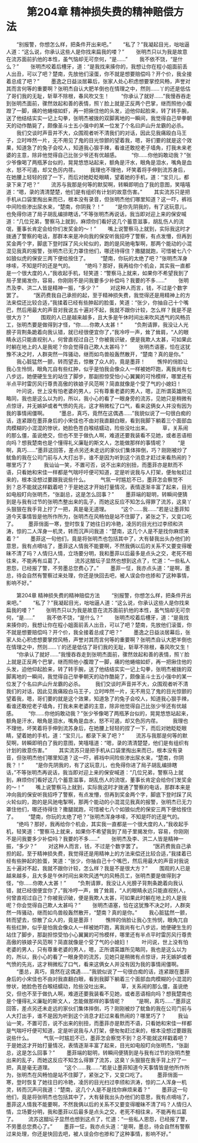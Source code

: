 # 　　第204章 精神损失费的精神赔偿方法
　　“别报警，你想怎么样，把条件开出来吧。”
　　“私了？”我凝起目光，咄咄逼人道：“这么说，你承认这些人是你找来扁我的喽？”
　　张明杰只以为我是故意在流苏面前扒他的本性，虽气恼却无可奈何，“是……”
　　我不依不饶，“是什么？”
　　张明杰咬着后槽牙，道：“是我找来揍你的，我想让你在程小姐面前丢人出丑，可以了吧？楚南，先放他们滚蛋，你不就是想要赔偿吗？开个价，我全接着总成了吧？”
　　墨逸之日益淡居幕后，张家人处心积虑想要掌控风畅，声誉对其而言何等的重要啊？张明杰自认大肥羊倒也在情理之中，然则……丫的还是低估了哥们我的无耻，斩草不除根，春风吹又生！
　　“你承认了就好……”我慢吞吞走到张明杰面前，骤然敛起和善的表情，照丫脸上就是正反两个巴掌，继而照他小腹蹬了一脚，痛的他蜷缩如虾，再一把揪住他的头发，迫他仰起脸来，转了转手腕，送了他结结实实一记上勾拳，张明杰被拨的双脚离地的一瞬间，我觉得自己举拳朝天的动作酷毙了，颇像圣斗士五小强中的某一位发了个名曰庐山升龙霸的必杀。
　　我们交谈时声音并不大，众围观者听不清我们的对话，因此见我痛殴白马王子，立时哗然一片，无不用见了鬼的目光惊颤的望着我，嗯，哥们要的就是这个效果，知道急了的兔子会咬人，知道我心狠手辣，看谁还敢挖老子墙角，打我未来老婆的主意，除非他觉得自己比张少爷还有优越感。
　　“你……你他妈敢动我？”张少爷像喝了两瓶茅台似的，晃晃悠悠站起来，额角是汗水，眼角是泪水，嘴角是血水，怒不可遏，却又色厉内荏。
　　我理也不理他，坏笑着将手伸到流苏身后，在她腰上轻轻的捏了一下，而后对她眨眨眼睛，望着她的手机，道：“宝贝儿，都录下来了吧？”
　　流苏与我那是何等的默契啊，转瞬即明白了我的意图，笑嘻嘻道：“嗯，录的清清楚楚，他们是有组织有计划的故意伤害。”
　　其实流苏只是把手机从口袋里掏出来而已，根本没有录音，但张明杰他们哪里知道？这一吓，裤裆中间险些渗出尿水来，“楚南，你阴我？！”
　　“是你先阴我的，有了这玩意儿，也免得你进了局子胡乱编排瞎话，”不等张明杰再说话，我当即对迎上来的保安喊道：“几位兄弟，警察马上就到，麻烦你们看好这几个蓄意滋事，胡乱伤人的流氓，董事长肯定会给你们发奖金的～！”
　　嘴上说警察马上就到，实际我这时才拨通了警察的电话，那群本来是冲向我的保安听我招呼了警察，有点发懵，但再到奖金两个字，脚底下登时踩了风火轮似的，跑的是风驰电掣啊，那两个能动的小混混见我真的报警，张明杰已无力罩住他们，哪还待得住？撒腿就跑，可惜被七八个如狼似虎的保安三两下便给按住了。
　　“楚南，你玩的太绝了吧？”张明杰浑身哆嗦，不知是吓的还是气的。
　　“绝吗？那好，我再给你个机会，其实我一直都是一个很大度的人，”我收起手机，轻笑道：“警察马上就来，如果你不希望我到了局子里揭发你，容易，你刚刚不是问我要多少补偿吗？我要的不多……”
　　张明杰及李、洪二人皆是精神一振，“多少？”
　　对这种人而言，钱，不过是个数字罢了。
　　“医药费我自己承担的起，至于精神损失费，我觉得还是用精神上的方法来偿还比较合适，”我揉着已经有些肿起的脸蛋，笑道：“张少，你抽自己十个嘴巴，然后用最大的声音对我说五十遍对不起，我就不跟你计较，怎么样？我是不是很大方？”
　　围观的人已是越来越多，且大多是午休时间出来吹风透气的风畅员工，张明杰要是做得到才怪，“你……你欺人太甚！”
　　“负荆请罪，我没让人光膀子背荆条跪着向我认错，就已经很便宜你了，”我冷哼一声，耸了耸肩，“人的眼睛永远只能直视别人，何曾直视过自己？你被我识破，便是我欺人太甚，可如果此时躺在地上的人是我呢？你会觉得自己欺人太甚吗？”
　　张明杰语塞，恰在这犹豫不决之时，人群突然一阵骚动，继而如鸟兽般轰然散开，“楚南？真的是你。”
　　我心脏猛然一颤，转而望去，惊散了众人的，竟是墨菲！
　　憔悴的俏脸让我心生怜悯，眼角兀自有些红肿，似乎是怕我会像众人一样被她吓跑，离我尚有七八步远，她便硬生生的站住了脚步，那副担惊受怕小心翼翼的可怜模样，哪里还有半点平时雷厉风行尊贵高傲的铁娘子风范啊？简直就像是个受了气的小媳妇！
　　叶问说，世上没有怕老婆的男人，只有尊重老婆的男人，嗯，正所谓英雄所见略同，我也是这么以为的，所以，我小心的看了一眼身旁的流苏，见她只是稍微有点惊讶，并无嫉妒或者气愤的先兆，这才稍微松了口气，看来这俩女人并没有因为我的事情闹僵啊。
　　“墨总，真巧，竟然在这偶遇……”我貌似说了一句很白痴的话，连紧跟在墨菲身后的小宋佳也不由对我直翻白眼，看到我脚下躺着三个面部血肉模糊的小混混的惨状，她脸色苍白喉结蠕动，险些没吐出来。
　　草，关系闹的那么僵，虽说绝交，但也不至于做仇人啊，难道还要我装看不见她，或者恶语相向吗？想我楚南也是个懂得礼义廉耻的斯文人，怎能做那样的事情呢？
　　“是啊，真巧……”墨菲这回答，差点另还未走远的家伙们集体摔倒，巧？刚刚被炒了鱿鱼的我在公司门前与人大打出手，谁不是因为听到这个消息才赶过来看热闹的？哪里巧了？
　　我讪讪一笑，不置可否，说不出来的别扭，而墨菲亦是默而不语，只看她和宋佳一样都是气喘吁吁便可知道，定是听说我与人打架，便匆匆赶过来的，根本没想过要跟我说些什么。
　　气氛一时尴尬不已，墨菲怎会察觉不到？总不能就这样戳着吧？于是她这才开始打量情况，表情逐渐丰富了起来，目光如电般盯向张明杰，“张副总，这是怎么回事？”
　　墨菲端的聪明，转瞬间便猜到是与我有过节的张明杰整出来的乱子，而她这反应不知怎么得罪了流苏，这臭丫头狠狠在我手背上拧了一把，真是毫无道理。
　　“这个……我……”若是让墨菲知道今天事情皆是他所作所为，张明杰在风畅怕是站不住脚了，紧张之下，又变口吃了。
　　墨菲俏面一寒，登时恢复了她往日的冷艳，凌厉的目光扫过李颀和洪涛，惊的二人浑身一机灵，转而沉声问我道：“楚南，这几个人是不是找你麻烦来着？”
　　墨菲这一句他们，竟是将张明杰也包括其中了，大有替我出头办他们的意思，我有点嘀咕了，墨菲这人情我不能要啊，不然我俩以后的关系不又要变得暧昧不清了吗？人情归人情，立场要分明，我和墨菲以后最多是点头之交，老死不相往来，不能再有瓜葛了。
　　流苏这醋坛子显然也想到这点了，忙道：“一些私人恩怨，已经报了警，不劳墨总您费心了。”
　　墨菲一怔，我亦点头道：“是啊，墨总，待会自然有警察过来处理，你还是快回去吧，被人误会你也掺和了这种事情，影响不好。”

　　第204章 精神损失费的精神赔偿方法
　　“别报警，你想怎么样，把条件开出来吧。”
　　“私了？”我凝起目光，咄咄逼人道：“这么说，你承认这些人是你找来扁我的喽？”
　　张明杰只以为我是故意在流苏面前扒他的本性，虽气恼却无可奈何，“是……”
　　我不依不饶，“是什么？”
　　张明杰咬着后槽牙，道：“是我找来揍你的，我想让你在程小姐面前丢人出丑，可以了吧？楚南，先放他们滚蛋，你不就是想要赔偿吗？开个价，我全接着总成了吧？”
　　墨逸之日益淡居幕后，张家人处心积虑想要掌控风畅，声誉对其而言何等的重要啊？张明杰自认大肥羊倒也在情理之中，然则……丫的还是低估了哥们我的无耻，斩草不除根，春风吹又生！
　　“你承认了就好……”我慢吞吞走到张明杰面前，骤然敛起和善的表情，照丫脸上就是正反两个巴掌，继而照他小腹蹬了一脚，痛的他蜷缩如虾，再一把揪住他的头发，迫他仰起脸来，转了转手腕，送了他结结实实一记上勾拳，张明杰被拨的双脚离地的一瞬间，我觉得自己举拳朝天的动作酷毙了，颇像圣斗士五小强中的某一位发了个名曰庐山升龙霸的必杀。
　　我们交谈时声音并不大，众围观者听不清我们的对话，因此见我痛殴白马王子，立时哗然一片，无不用见了鬼的目光惊颤的望着我，嗯，哥们要的就是这个效果，知道急了的兔子会咬人，知道我心狠手辣，看谁还敢挖老子墙角，打我未来老婆的主意，除非他觉得自己比张少爷还有优越感。
　　“你……你他妈敢动我？”张少爷像喝了两瓶茅台似的，晃晃悠悠站起来，额角是汗水，眼角是泪水，嘴角是血水，怒不可遏，却又色厉内荏。
　　我理也不理他，坏笑着将手伸到流苏身后，在她腰上轻轻的捏了一下，而后对她眨眨眼睛，望着她的手机，道：“宝贝儿，都录下来了吧？”
　　流苏与我那是何等的默契啊，转瞬即明白了我的意图，笑嘻嘻道：“嗯，录的清清楚楚，他们是有组织有计划的故意伤害。”
　　其实流苏只是把手机从口袋里掏出来而已，根本没有录音，但张明杰他们哪里知道？这一吓，裤裆中间险些渗出尿水来，“楚南，你阴我？！”
　　“是你先阴我的，有了这玩意儿，也免得你进了局子胡乱编排瞎话，”不等张明杰再说话，我当即对迎上来的保安喊道：“几位兄弟，警察马上就到，麻烦你们看好这几个蓄意滋事，胡乱伤人的流氓，董事长肯定会给你们发奖金的～！”
　　嘴上说警察马上就到，实际我这时才拨通了警察的电话，那群本来是冲向我的保安听我招呼了警察，有点发懵，但再到奖金两个字，脚底下登时踩了风火轮似的，跑的是风驰电掣啊，那两个能动的小混混见我真的报警，张明杰已无力罩住他们，哪还待得住？撒腿就跑，可惜被七八个如狼似虎的保安三两下便给按住了。
　　“楚南，你玩的太绝了吧？”张明杰浑身哆嗦，不知是吓的还是气的。
　　“绝吗？那好，我再给你个机会，其实我一直都是一个很大度的人，”我收起手机，轻笑道：“警察马上就来，如果你不希望我到了局子里揭发你，容易，你刚刚不是问我要多少补偿吗？我要的不多……”
　　张明杰及李、洪二人皆是精神一振，“多少？”
　　对这种人而言，钱，不过是个数字罢了。
　　“医药费我自己承担的起，至于精神损失费，我觉得还是用精神上的方法来偿还比较合适，”我揉着已经有些肿起的脸蛋，笑道：“张少，你抽自己十个嘴巴，然后用最大的声音对我说五十遍对不起，我就不跟你计较，怎么样？我是不是很大方？”
　　围观的人已是越来越多，且大多是午休时间出来吹风透气的风畅员工，张明杰要是做得到才怪，“你……你欺人太甚！”
　　“负荆请罪，我没让人光膀子背荆条跪着向我认错，就已经很便宜你了，”我冷哼一声，耸了耸肩，“人的眼睛永远只能直视别人，何曾直视过自己？你被我识破，便是我欺人太甚，可如果此时躺在地上的人是我呢？你会觉得自己欺人太甚吗？”
　　张明杰语塞，恰在这犹豫不决之时，人群突然一阵骚动，继而如鸟兽般轰然散开，“楚南？真的是你。”
　　我心脏猛然一颤，转而望去，惊散了众人的，竟是墨菲！
　　憔悴的俏脸让我心生怜悯，眼角兀自有些红肿，似乎是怕我会像众人一样被她吓跑，离我尚有七八步远，她便硬生生的站住了脚步，那副担惊受怕小心翼翼的可怜模样，哪里还有半点平时雷厉风行尊贵高傲的铁娘子风范啊？简直就像是个受了气的小媳妇！
　　叶问说，世上没有怕老婆的男人，只有尊重老婆的男人，嗯，正所谓英雄所见略同，我也是这么以为的，所以，我小心的看了一眼身旁的流苏，见她只是稍微有点惊讶，并无嫉妒或者气愤的先兆，这才稍微松了口气，看来这俩女人并没有因为我的事情闹僵啊。
　　“墨总，真巧，竟然在这偶遇……”我貌似说了一句很白痴的话，连紧跟在墨菲身后的小宋佳也不由对我直翻白眼，看到我脚下躺着三个面部血肉模糊的小混混的惨状，她脸色苍白喉结蠕动，险些没吐出来。
　　草，关系闹的那么僵，虽说绝交，但也不至于做仇人啊，难道还要我装看不见她，或者恶语相向吗？想我楚南也是个懂得礼义廉耻的斯文人，怎能做那样的事情呢？
　　“是啊，真巧……”墨菲这回答，差点另还未走远的家伙们集体摔倒，巧？刚刚被炒了鱿鱼的我在公司门前与人大打出手，谁不是因为听到这个消息才赶过来看热闹的？哪里巧了？
　　我讪讪一笑，不置可否，说不出来的别扭，而墨菲亦是默而不语，只看她和宋佳一样都是气喘吁吁便可知道，定是听说我与人打架，便匆匆赶过来的，根本没想过要跟我说些什么。
　　气氛一时尴尬不已，墨菲怎会察觉不到？总不能就这样戳着吧？于是她这才开始打量情况，表情逐渐丰富了起来，目光如电般盯向张明杰，“张副总，这是怎么回事？”
　　墨菲端的聪明，转瞬间便猜到是与我有过节的张明杰整出来的乱子，而她这反应不知怎么得罪了流苏，这臭丫头狠狠在我手背上拧了一把，真是毫无道理。
　　“这个……我……”若是让墨菲知道今天事情皆是他所作所为，张明杰在风畅怕是站不住脚了，紧张之下，又变口吃了。
　　墨菲俏面一寒，登时恢复了她往日的冷艳，凌厉的目光扫过李颀和洪涛，惊的二人浑身一机灵，转而沉声问我道：“楚南，这几个人是不是找你麻烦来着？”
　　墨菲这一句他们，竟是将张明杰也包括其中了，大有替我出头办他们的意思，我有点嘀咕了，墨菲这人情我不能要啊，不然我俩以后的关系不又要变得暧昧不清了吗？人情归人情，立场要分明，我和墨菲以后最多是点头之交，老死不相往来，不能再有瓜葛了。
　　流苏这醋坛子显然也想到这点了，忙道：“一些私人恩怨，已经报了警，不劳墨总您费心了。”
　　墨菲一怔，我亦点头道：“是啊，墨总，待会自然有警察过来处理，你还是快回去吧，被人误会你也掺和了这种事情，影响不好。”
